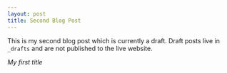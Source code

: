 ```yaml
---
layout: post
title: Second Blog Post
---
```

This is my second blog post which is currently a draft. Draft posts live in `_drafts` and are not published to the live website.

_My first title_